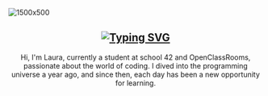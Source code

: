 ![1500x500](https://github.com/Onnye/Onnye/assets/48585817/b21de4b5-0d78-41be-984d-2beb69ac6e90)

## <h2 align="center">[![Typing SVG](https://readme-typing-svg.herokuapp.com?font=Fira+Code&pause=1000&color=F7F7F7&center=true&vCenter=true&random=false&width=435&lines=I'm+a+padawan+developer+at+42+school)](https://git.io/typing-svg)</h2>

<p align="center"> Hi, I'm Laura, currently a student at school 42 and OpenClassRooms, passionate about the world of coding. I dived into the programming universe a year ago, and since then, each day has been a new opportunity for learning. </p>



